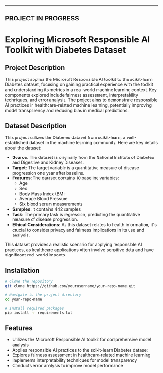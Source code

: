 -------------------------------
PROJECT IN PROGRESS
-------------------------------

# Exploring Microsoft Responsible AI Toolkit with Diabetes Dataset

## Project Description

This project applies the Microsoft Responsible AI toolkit to the scikit-learn Diabetes dataset, focusing on gaining practical experience with the toolkit and understanding its metrics in a real-world machine learning context. Key components explored include fairness assessment, interpretability techniques, and error analysis. The project aims to demonstrate responsible AI practices in healthcare-related machine learning, potentially improving model transparency and reducing bias in medical predictions.

## Dataset Description

This project utilizes the Diabetes dataset from scikit-learn, a well-established dataset in the machine learning community. Here are key details about the dataset:

- **Source**: The dataset is originally from the National Institute of Diabetes and Digestive and Kidney Diseases.
- **Target**: The target variable is a quantitative measure of disease progression one year after baseline.
- **Features**: The dataset contains 10 baseline variables:
  - Age
  - Sex
  - Body Mass Index (BMI)
  - Average Blood Pressure
  - Six blood serum measurements
- **Samples**: It contains 442 samples.
- **Task**: The primary task is regression, predicting the quantitative measure of disease progression.
- **Ethical Considerations**: As this dataset relates to health information, it's crucial to consider privacy and fairness implications in its use and analysis.

This dataset provides a realistic scenario for applying responsible AI practices, as healthcare applications often involve sensitive data and have significant real-world impacts.


## Installation

```bash
# Clone the repository
git clone https://github.com/yourusername/your-repo-name.git

# Navigate to the project directory
cd your-repo-name

# Install required packages
pip install -r requirements.txt
```

## Features

- Utilizes the Microsoft Responsible AI toolkit for comprehensive model analysis
- Applies responsible AI practices to the scikit-learn Diabetes dataset
- Explores fairness assessment in healthcare-related machine learning
- Implements interpretability techniques for model transparency
- Conducts error analysis to improve model performance

